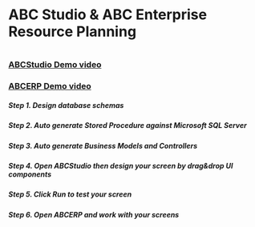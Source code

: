 
<div><h1>ABC Studio & ABC Enterprise Resource Planning<h1></div>
  <div><h3><a href="https://www.youtube.com/watch?v=7pUC_hzWljc">ABCStudio Demo video</a></h3></div>
  <div><h3><a href="https://www.youtube.com/watch?v=P_Qu056s_es">ABCERP Demo video</a></h3></div>
  <div><h5>Step 1. Design database schemas</h4></div>
  <div><h5>Step 2. Auto generate Stored Procedure against Microsoft SQL Server</h4></div>
  <div><h5>Step 3. Auto generate Business Models and Controllers</h5></div>
  <div><h5>Step 4. Open ABCStudio then design your screen by drag&drop UI components</h5></div>
  <div><h5>Step 5. Click Run to test your screen</h5></div>
  <div><h5>Step 6. Open ABCERP and work with your screens</h5></div>
  
  
